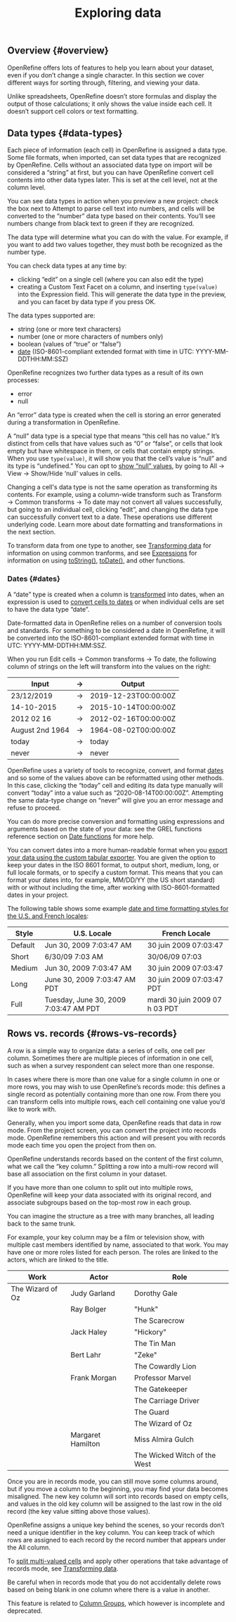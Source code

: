﻿---
id: exploring
title: Exploring data
sidebar_label: Overview
---

## Overview {#overview}

OpenRefine offers lots of features to help you learn about your dataset, even if you don’t change a single character. In this section we cover different ways for sorting through, filtering, and viewing your data. 

Unlike spreadsheets, OpenRefine doesn’t store formulas and display the output of those calculations; it only shows the value inside each cell. It doesn’t support cell colors or text formatting. 

## Data types {#data-types}

Each piece of information (each cell) in OpenRefine is assigned a data type. Some file formats, when imported, can set data types that are recognized by OpenRefine. Cells without an associated data type on import will be considered a “string” at first, but you can have OpenRefine convert cell contents into other data types later. This is set at the cell level, not at the column level. 

You can see data types in action when you preview a new project: check the box next to <span class="fieldLabels">Attempt to parse cell text into numbers</span>, and cells will be converted to the “number” data type based on their contents. You’ll see numbers change from black text to green if they are recognized.

The data type will determine what you can do with the value. For example, if you want to add two values together, they must both be recognized as the number type. 

You can check data types at any time by:
*   clicking “edit” on a single cell (where you can also edit the type)
*   creating a <span class="menuItems">Custom Text Facet</span> on a column, and inserting `type(value)` into the <span class="fieldLabels">Expression</span> field. This will generate the data type in the preview, and you can facet by data type if you press <span class="buttonLabels">OK</span>.

The data types supported are:
*   string (one or more text characters)
*   number (one or more characters of numbers only)
*   boolean (values of “true” or “false”)
*   [date](#dates) (ISO-8601-compliant extended format with time in UTC: YYYY-MM-DDTHH:MM:SSZ)

OpenRefine recognizes two further data types as a result of its own processes:
*   error
*   null

An “error” data type is created when the cell is storing an error generated during a transformation in OpenRefine.

A “null” data type is a special type that means “this cell has no value.” It’s distinct from cells that have values such as “0” or “false”, or cells that look empty but have whitespace in them, or cells that contain empty strings. When you use `type(value)`, it will show you that the cell’s value is “null” and its type is “undefined.” You can opt to [show “null” values](sortview#showhide-null), by going to <span class="menuItems">All</span> → <span class="menuItems">View</span> → <span class="menuItems">Show/Hide ‘null’ values in cells</span>.

Changing a cell's data type is not the same operation as transforming its contents. For example, using a column-wide transform such as <span class="menuItems">Transform</span> → <span class="menuItems">Common transforms</span> → <span class="menuItems">To date</span> may not convert all values successfully, but going to an individual cell, clicking “edit”, and changing the data type can successfully convert text to a date. These operations use different underlying code. Learn more about date formatting and transformations in the next section. 

To transform data from one type to another, see [Transforming data](cellediting#data-type-transforms) for information on using common tranforms, and see [Expressions](expressions) for information on using [toString()](grelfunctions#tostringo-string-format-optional), [toDate()](grelfunctions#todateo-b-monthfirst-s-format1-s-format2-), and other functions. 


### Dates {#dates}

A “date” type is created when a column is [transformed](transforming) into dates, when an expression is used to [convert cells to dates](grelfunctions#todateo-b-monthfirst-s-format1-s-format2-) or when individual cells are set to have the data type “date”. 

Date-formatted data in OpenRefine relies on a number of conversion tools and standards. For something to be considered a date in OpenRefine, it will be converted into the ISO-8601-compliant extended format with time in UTC: YYYY-MM-DDTHH:MM:SSZ.

When you run <span class="menuItems">Edit cells</span> → <span class="menuItems">Common transforms</span> → <span class="menuItems">To date</span>, the following column of strings on the left will transform into the values on the right:

|Input|→|Output|
|---|---|---|
|23/12/2019|→|2019-12-23T00:00:00Z|
|14-10-2015|→|2015-10-14T00:00:00Z|
|2012 02 16|→|2012-02-16T00:00:00Z|
|August 2nd 1964|→|1964-08-02T00:00:00Z|
|today|→|today|
|never|→|never|

OpenRefine uses a variety of tools to recognize, convert, and format [dates](exploring#dates) and so some of the values above can be reformatted using other methods. In this case, clicking the “today” cell and editing its data type manually will convert “today” into a value such as “2020-08-14T00:00:00Z”. Attempting the same data-type change on “never” will give you an error message and refuse to proceed.  
 
You can do more precise conversion and formatting using expressions and arguments based on the state of your data: see the GREL functions reference section on [Date functions](grelfunctions#date-functions) for more help.

You can convert dates into a more human-readable format when you [export your data using the custom tabular exporter](exporting#custom-tabular-exporter). You are given the option to keep your dates in the ISO 8601 format, to output short, medium, long, or full locale formats, or to specify a custom format. This means that you can format your dates into, for example, MM/DD/YY (the US short standard) with or without including the time, after working with ISO-8601-formatted dates in your project.  

The following table shows some example [date and time formatting styles for the U.S. and French locales](https://docs.oracle.com/javase/tutorial/i18n/format/dateFormat.html):

|Style 	|U.S. Locale 	|French Locale|
|---|---|---|
|Default 	|Jun 30, 2009 7:03:47 AM 	|30 juin 2009 07:03:47|
|Short	|6/30/09 7:03 AM 	|30/06/09 07:03|
|Medium 	|Jun 30, 2009 7:03:47 AM 	|30 juin 2009 07:03:47|
|Long	|June 30, 2009 7:03:47 AM PDT 	|30 juin 2009 07:03:47 PDT|
|Full 	|Tuesday, June 30, 2009 7:03:47 AM PDT 	|mardi 30 juin 2009 07 h 03 PDT|

## Rows vs. records {#rows-vs-records}

A row is a simple way to organize data: a series of cells, one cell per column. Sometimes there are multiple pieces of information in one cell, such as when a survey respondent can select more than one response. 

In cases where there is more than one value for a single column in one or more rows, you may wish to use OpenRefine’s records mode: this defines a single record as potentially containing more than one row. From there you can transform cells into multiple rows, each cell containing one value you’d like to work with. 

Generally, when you import some data, OpenRefine reads that data in row mode. From the project screen, you can convert the project into records mode. OpenRefine remembers this action and will present you with records mode each time you open the project from then on. 

OpenRefine understands records based on the content of the first column, what we call the “key column.” Splitting a row into a multi-row record will base all association on the first column in your dataset. 

If you have more than one column to split out into multiple rows, OpenRefine will keep your data associated with its original record, and associate subgroups based on the top-most row in each group. 

You can imagine the structure as a tree with many branches, all leading back to the same trunk. 

For example, your key column may be a film or television show, with multiple cast members identified by name, associated to that work. You may have one or more roles listed for each person. The roles are linked to the actors, which are linked to the title.

| Work             | Actor             | Role                         |
|------------------|-------------------|------------------------------|
| The Wizard of Oz | Judy Garland      | Dorothy Gale                 |
|                  | Ray Bolger        | "Hunk"                       |
|                  |                   | The Scarecrow                |
|                  | Jack Haley        | "Hickory"                    |
|                  |                   | The Tin Man                  |
|                  | Bert Lahr         | "Zeke"                       |
|                  |                   | The Cowardly Lion            |
|                  | Frank Morgan      | Professor Marvel             |
|                  |                   | The Gatekeeper               |
|                  |                   | The Carriage Driver          |
|                  |                   | The Guard                    |
|                  |                   | The Wizard of Oz             |
|                  | Margaret Hamilton | Miss Almira Gulch            |
|                  |                   | The Wicked Witch of the West |

Once you are in records mode, you can still move some columns around, but if you move a column to the beginning, you may find your data becomes misaligned. The new key column will sort into records based on empty cells, and values in the old key column will be assigned to the last row in the old record (the key value sitting above those values). 

OpenRefine assigns a unique key behind the scenes, so your records don’t need a unique identifier in the key column. You can keep track of which rows are assigned to each record by the record number that appears under the <span class="menuItems">All</span> column.

To [split multi-valued cells](cellediting#split-multi-valued-cells) and apply other operations that take advantage of records mode, see [Transforming data](transforming). 

Be careful when in records mode that you do not accidentally delete rows based on being blank in one column where there is a value in another. 

This feature is related to [Column Groups](../technical-reference/architecture-before-4#column-groups), which however is incomplete and deprecated.

